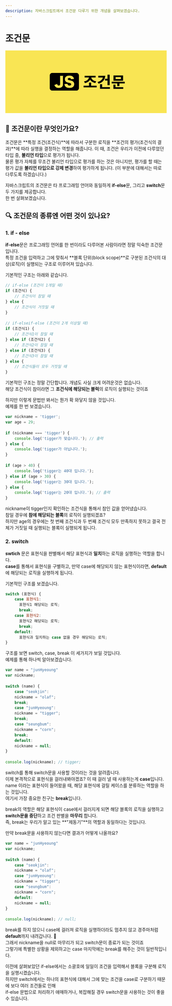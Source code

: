 ```yaml
---
description: 자바스크립트에서 조건문 다루기 위한 개념을 살펴보겠습니다.
---
```


# 조건문

![](../.gitbook/assets/conditional.png)

## 🤔 조건문이란 무엇인가요?

조건문은 **특정 조건\(조건식\)**에 따라서 구분한 로직을 **조건의 평가\(조건식의 결과\)**에 따라 실행을 결정하는 역할을 해줍니다. 이 때, 조건은 우리가 이전에 다루었던 타입 중, **불리언 타입**으로 평가가 됩니다.  
물론 평가 자체를 무조건 불리언 타입으로 평가를 하는 것은 아니지만, 평가를 할 때는 평가 값을 **불리언 타입으로 강제 변경**하여 평가하게 됩니다. \(이 부분에 대해서는 따로 다루도록 하겠습니다.\)

자바스크립트의 조건문은 타 프로그래밍 언어와 동일하게 **if-else**문, 그리고 **switch**문 두 가지를 제공합니다.  
한 번 살펴보겠습니다.

## 🔍 조건문의 종류엔 어떤 것이 있나요?

### 1. if - else

**if-else**문은 프로그래밍 언어를 한 번이라도 다루어본 사람이라면 정말 익숙한 조건문입니다.  
특정 조건을 입력하고 그에 맞춰서 **블록 단위\(block scope\)**로 구분된 조건식의 대상\(로직\)이 실행되는 구조로 이루어져 있습니다.

기본적인 구조는 아래와 같습니다.

```javascript
// if-else (조건이 1개일 때)
if (조건식) {
    // 조건식이 참일 때
} else {
    // 조건식이 거짓일 때
}

// if-elseif-else (조건이 2개 이상일 때)
if (조건식1) {
    // 조건식1이 참일 때
} else if (조건식2) {
    // 조건식2이 참일 때    
} else if (조건식3) {
    // 조건식3이 참일 때
} else {
    // 조건식들이 모두 거짓일 때
}
```

기본적인 구조는 정말 간단합니다. 개념도 사실 크게 어려운것은 없습니다.  
해당 조건식이 참이라면 그 **조건식에 해당되는 블럭**의 로직이 실행되는 것이죠  
  
하지만 이렇게 문법만 봐서는 뭔가 확 와닿지 않을 것입니다.  
예제를 한 번 보겠습니다.

```javascript
var nickname = 'tigger';
var age = 29;

if (nickname === 'tigger') {
    console.log('tigger가 맞습니다.'); // 출력
} else {
    console.log('tigger가 아닙니다.');
}

if (age > 40) {
    console.log('tigger는 40대 입니다.');
} else if (age > 30) {
    console.log('tigger는 30대 입니다.');
} else {
    console.log('tigger는 20대 입니다.'); // 출력
}
```

nickname이 tigger인지 확인하는 조건식을 통해서 참인 값을 얻어냈습니다.  
참일 경우에 **참에 해당되는 블록**의 로직이 실행되겠죠?  
하지만 age의 경우에는 첫 번째 조건식과 두 번째 조건식 모두 만족하지 못하고 결국 전체가 거짓일 때 실행되는 블록이 실행되게 됩니다.

### 2. switch

**swtich** 문은 표현식을 판별해서 해당 표현식과 **일치**하는 로직을 실행하는 역할을 합니다.  
**case**를 통해서 표현식을 구별하고, 만약 case에 해당되지 않는 표현식이라면, **default**에 해당되는 로직을 실행하게 됩니다.

기본적인 구조를 보겠습니다.

```javascript
switch (표현식) {
    case 표현식1: 
      표현식1 해당되는 로직;
      break;
    case 표현식2:
      표현식2 해당되는 로직;
      break;
    default:
      표현식과 일치하는 case 없을 경우 해당되는 로직;
}
```

구조를 보면 switch, case, break 이 세가지가 보일 것입니다.  
예제를 통해 하나씩 알아보겠습니다.

```javascript
var name = "junHyeoung"
var nickname;

switch (name) {
    case "seokjin":
    nickname = "olaf";
    break;
    case "junHyeoung":
    nickname = "tigger";
    break;
    case "seungbum":
    nickname = "corn";
    break;
    default:
    nickname = null;
}

console.log(nickname); // tigger;
```

switch를 통해 switch문을 사용할 것이라는 것을 알려줍니다.  
이제 본격적으로 표현식을 걸러내봐야겠죠? 이 때 걸러 낼 때 사용하는게 **case**입니다.  
name 이라는 표현식이 들어왔을 때, 해당 표현식에 걸릴 케이스를 분류하는 역할을 하는 것입니다.  
여기서 가장 중요한 친구는 **break**입니다.

break의 역할은 해당 표현식이 case에서 걸러지게 되면 해당 블록의 로직을 실행하고 **switch문을 중단**하고 조건 판별을 **마무리** 합니다.  
즉, break는 우리가 알고 있는 **"제동기"**의 역할과 동일하다는 것입니다.

만약 break문을 사용하지 않는다면 결과가 어떻게 나올까요?

```javascript
var name = "junHyeoung"
var nickname;

switch (name) {
    case "seokjin":
    nickname = "olaf";
    case "junHyeoung":
    nickname = "tigger";
    case "seungbum":
    nickname = "corn";
    default:
    nickname = null;
}

console.log(nickname); // null;
```

break를 하지 않으니 case에 걸러져 로직을 실행하더라도 멈추지 않고 경주마처럼 **default**까지 내려갑니다. 🐎  
그래서 nickname을 null로 마무리가 되고 switch문이 종료가 되는 것이죠  
그렇기에 특별한 상황을 제외하고는 case 마지막에는 break를 해주는 것이 일반적입니다.

이전에 살펴보았던 if-else에서는 소괄호에 일일이 조건을 입력해서 블록을 구분해 로직을 실행시켰습니다.  
하지만 switch에서는 하나의 표현식에 대해서 그에 맞는 조건을 case로 구분하기 때문에 보다 여러 조건들로 인해   
if-else 문법으로 처리하기 애매하거나, 복잡해질 경우 switch문을 사용하는 것이 좋을 수 있습니다.

